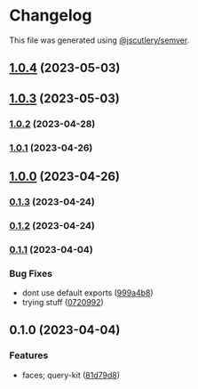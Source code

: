 # Changelog

This file was generated using [@jscutlery/semver](https://github.com/jscutlery/semver).

## [1.0.4](https://github.com/permafacts/facts-kit/compare/faces-1.0.3...faces-1.0.4) (2023-05-03)

## [1.0.3](https://github.com/permafacts/facts-kit/compare/faces-1.0.2...faces-1.0.3) (2023-05-03)

### [1.0.2](https://github.com/permafacts/facts-kit/compare/faces-1.0.1...faces-1.0.2) (2023-04-28)

### [1.0.1](https://github.com/permafacts/facts-kit/compare/faces-1.0.0...faces-1.0.1) (2023-04-26)

## [1.0.0](https://github.com/permafacts/facts-kit/compare/faces-0.1.3...faces-1.0.0) (2023-04-26)

### [0.1.3](https://github.com/permafacts/facts-kit/compare/faces-0.1.2...faces-0.1.3) (2023-04-24)

### [0.1.2](https://github.com/permafacts/facts-kit/compare/faces-0.1.1...faces-0.1.2) (2023-04-24)

### [0.1.1](https://github.com/permafacts/facts-kit/compare/faces-0.1.0...faces-0.1.1) (2023-04-04)


### Bug Fixes

* dont use default exports ([999a4b8](https://github.com/permafacts/facts-kit/commit/999a4b82b662732e1ef069391aedff035f26409f))
* trying stuff ([0720992](https://github.com/permafacts/facts-kit/commit/0720992866c3be90ebc54c6a3000b38047de62eb))

## 0.1.0 (2023-04-04)


### Features

* faces; query-kit ([81d79d8](https://github.com/permafacts/facts-kit/commit/81d79d81765ef73df73d25fc388167db8f4044e1))
